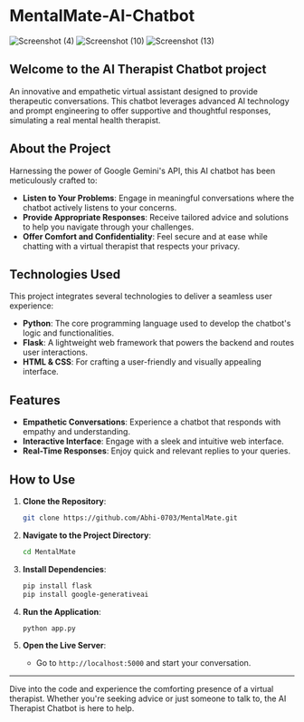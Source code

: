 # MentalMate-AI-Chatbot
![Screenshot (4)](https://github.com/user-attachments/assets/55c9db7b-012e-41ef-b3ff-380e6e4a86b6)
![Screenshot (10)](https://github.com/user-attachments/assets/558db7c9-04e5-4a20-b210-5dcfdec9a830)
![Screenshot (13)](https://github.com/user-attachments/assets/1e0caaed-6439-4689-b9d0-6182f1b3ce08)
## Welcome to the AI Therapist Chatbot project

An innovative and empathetic virtual assistant designed to provide therapeutic conversations. This chatbot leverages advanced AI technology and prompt engineering to offer supportive and thoughtful responses, simulating a real mental health therapist.

## About the Project

Harnessing the power of Google Gemini's API, this AI chatbot has been meticulously crafted to:

- **Listen to Your Problems**: Engage in meaningful conversations where the chatbot actively listens to your concerns.
- **Provide Appropriate Responses**: Receive tailored advice and solutions to help you navigate through your challenges.
- **Offer Comfort and Confidentiality**: Feel secure and at ease while chatting with a virtual therapist that respects your privacy.

## Technologies Used

This project integrates several technologies to deliver a seamless user experience:

- **Python**: The core programming language used to develop the chatbot's logic and functionalities.
- **Flask**: A lightweight web framework that powers the backend and routes user interactions.
- **HTML & CSS**: For crafting a user-friendly and visually appealing interface.

## Features

- **Empathetic Conversations**: Experience a chatbot that responds with empathy and understanding.
- **Interactive Interface**: Engage with a sleek and intuitive web interface.
- **Real-Time Responses**: Enjoy quick and relevant replies to your queries.

## How to Use

1. **Clone the Repository**:
    ```sh
    git clone https://github.com/Abhi-0703/MentalMate.git
    ```

2. **Navigate to the Project Directory**:
    ```sh
    cd MentalMate
    ```

3. **Install Dependencies**:
    ```sh
    pip install flask
    pip install google-generativeai
    ```

4. **Run the Application**:
    ```sh
    python app.py
    ```

5. **Open the Live Server**:
    - Go to `http://localhost:5000` and start your conversation.

---

Dive into the code and experience the comforting presence of a virtual therapist. Whether you're seeking advice or just someone to talk to, the AI Therapist Chatbot is here to help.
